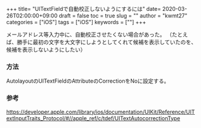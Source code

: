 +++
title= "UITextFieldで自動校正しないようにするには"
date= 2020-03-26T02:00:00+09:00
draft = false
toc = true
slug = ""
author = "kwmt27"
categories = ["iOS"]
tags = ["iOS"]
keywords = [""]
+++

メールアドレス等入力中に、自動校正させたくない場合があった。
（たとえば、勝手に最初の文字を大文字にしようとしてくれて候補を表示していたのを、候補を表示しないようにしたい）

### 方法
AutolayoutのUITextFieldのAttributeのCorrectionをNoに設定する。

### 参考
https://developer.apple.com/library/ios/documentation/UIKit/Reference/UITextInputTraits_Protocol/#//apple_ref/c/tdef/UITextAutocorrectionType

